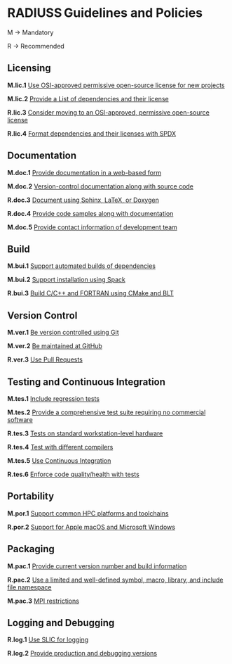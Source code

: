 
# RADIUSS Guidelines and Policies

<!--
Prepared by LLNL under Contract DE-AC52-07NA27344.

This document was prepared as an account of work sponsored by an agency of the United States government. Neither the United States government nor Lawrence Livermore National Security, LLC, nor any of their employees makes any warranty, expressed or implied, or assumes any legal liability or responsibility for the accuracy, completeness, or usefulness of any information, apparatus, product, or process disclosed, or represents that its use would not infringe privately owned rights. Reference herein to any specific commercial product, process, or service by trade name, trademark, manufacturer, or otherwise does not necessarily constitute or imply its endorsement, recommendation, or favoring by the United States government or Lawrence Livermore National Security, LLC. The views and opinions of authors expressed herein do not necessarily state or reflect those of the United States government or Lawrence Livermore National Security, LLC, and shall not be used for advertising or product endorsement purposes.

LLNL-TR-781103

IM #975025
-->

M → Mandatory

R → Recommended


## Licensing

**M.lic.1**  [Use OSI-approved permissive open-source license for new projects](/radiuss/policies_guidelines/licensing/Mlic1.md)

**M.lic.2**  [Provide a List of dependencies and their license](/radiuss/policies_guidelines/licensing/Mlic2.md)

**R.lic.3**  [Consider moving to an OSI-approved, permissive open-source license](/radiuss/policies_guidelines/licensing/Rlic3.md)

**R.lic.4**  [Format dependencies and their licenses with SPDX](/radiuss/policies_guidelines/licensing/Rlic4.md)


## Documentation

**M.doc.1** [Provide documentation in a web-based form](/radiuss/policies_guidelines/documentation/Mdoc1.md)

**M.doc.2** [Version-control documentation along with source code](/radiuss/policies_guidelines/documentation/Mdoc2.md)

**R.doc.3** [Document using Sphinx, LaTeX, or Doxygen](/radiuss/policies_guidelines/documentation/Rdoc3.md)

**R.doc.4** [Provide code samples along with documentation](/radiuss/policies_guidelines/documentation/Rdoc4.md)

**M.doc.5** [Provide contact information of development team](/radiuss/policies_guidelines/documentation/Mdoc5.md)


## Build

**M.bui.1** [Support automated builds of dependencies](/radiuss/policies_guidelines/build/Mbui1.md)

**M.bui.2** [Support installation using Spack](/radiuss/policies_guidelines/build/Mbui2.md)

**R.bui.3** [Build C/C++ and FORTRAN using CMake and BLT](/radiuss/policies_guidelines/build/Rbui3.md)


## Version Control

**M.ver.1** [Be version controlled using Git](/radiuss/policies_guidelines/version-control/Mver1.md)

**M.ver.2** [Be maintained at GitHub](/radiuss/policies_guidelines/version-control/Mver2.md)

**R.ver.3** [Use Pull Requests](/radiuss/policies_guidelines/version-control/Rver3.md)


## Testing and Continuous Integration

**M.tes.1** [Include regression tests](/radiuss/policies_guidelines/test/Mtes1.md)

**M.tes.2** [Provide a comprehensive test suite requiring no commercial software](/radiuss/policies_guidelines/test/Mtes2.md)

**R.tes.3** [Tests on standard workstation-level hardware](/radiuss/policies_guidelines/test/Rtes3.md)

**R.tes.4** [Test with different compilers](/radiuss/policies_guidelines/test/Rtes4.md)

**M.tes.5** [Use Continuous Integration](/radiuss/policies_guidelines/test/Mtes5.md)

**R.tes.6** [Enforce code quality/health with tests](/radiuss/policies_guidelines/test/Rtes6.md)


## Portability

**M.por.1** [Support common HPC platforms and toolchains](/radiuss/policies_guidelines/portability/Mpor1.md)

**R.por.2** [Support for Apple macOS and Microsoft Windows](/radiuss/policies_guidelines/portability/Rpor2.md)


## Packaging

**M.pac.1** [Provide current version number and build information](/radiuss/policies_guidelines/packaging/Mpac1.md)

**R.pac.2** [Use a limited and well-defined symbol, macro, library, and include file namespace](/radiuss/policies_guidelines/packaging/Rpac2.md)

**M.pac.3** [MPI restrictions](/radiuss/policies_guidelines/packaging/Mpac3.md)


## Logging and Debugging

**R.log.1** [Use SLIC for logging](/radiuss/policies_guidelines/logging-debugging/Rlog1.md)

**R.log.2** [Provide production and debugging versions](/radiuss/policies_guidelines/logging-debugging/Rlog2.md)
